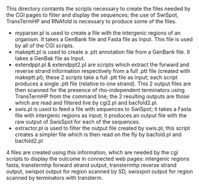 
This directory containts the scripts necessary to create the files needed by the CGI pages to filter and display the sequences; the use of SwiSpot, TransTermHP and RNAfold is necessary to produce some of the files.

- myparser.pl is used to create a file with the intergenic regions of an organism. It takes a GenBank file and Fasta file as Input. This file is used by all of the CGI scripts.
- makeptt.pl is used to create a .ptt annotation file from a GenBank file. It takes a GenBak file as Input. 
- extendppt.pl & extendppt2.pl are scripts which extract the forward and reverse strand information respectively from a full .ptt file (created with makeptt.pl); these 2 scripts take a full .ptt file as input; each script produces a single .ptt file (relative to one strand).
This 2 output files are then scanned for the presence of rho-independent terminators using TransTermHP from the command line; the 2 resulting outputs are those which are read and filtered live by  cgi2.pl and bacfold2.pl.
- swis.pl is used to feed a file with sequences to SwiSpot; it takes a Fasta file with intergenic regions as input; it produces an output file with the raw output of SwisSpot for each of the sequences.
- extractor.pl is used to filter the output file created by swis.pl; this script creates a simpler file which is then read on the fly by bacfold.pl and bacfold2.pl


4 files are created using this information, which are needed by the cgi scripts to display the outcome in connected web pages: intergenic regions fasta, transtermhp forward strand output, transtermhp reverse strand output, swispot output for region scanned by SD, swisspot output for region scanned by terminators with transterm.

